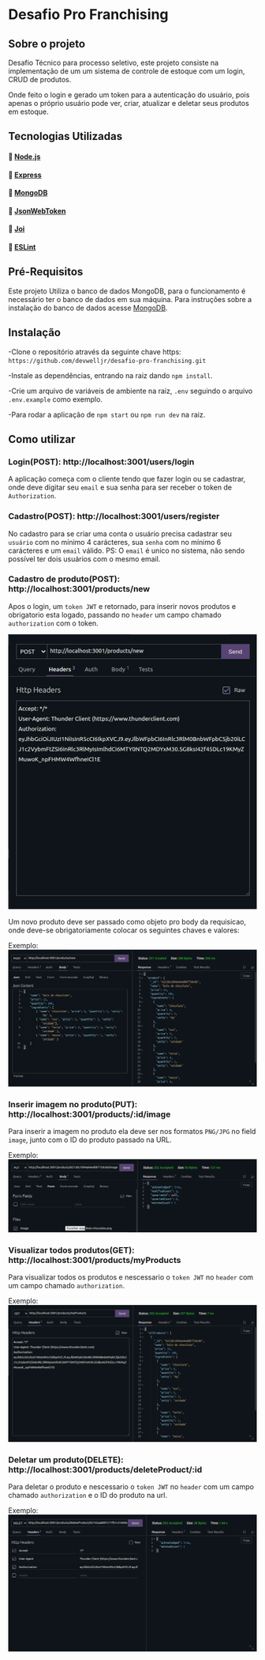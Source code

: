# Desafio Pro Franchising

## Sobre o projeto

Desafio Técnico para processo seletivo, este projeto consiste na implementação de um um sistema de controle de estoque com um login, CRUD de produtos.

Onde feito o login e gerado um token para a autenticação do usuário, pois apenas o próprio usuário pode ver, criar, atualizar e deletar seus produtos em estoque.

## Tecnologias Utilizadas

#### :link: [Node.js](https://nodejs.org/en/)
#### :link: [Express](https://expressjs.com/pt-br/)
#### :link: [MongoDB](https://docs.mongodb.com/)
#### :link: [JsonWebToken](https://jwt.io/introduction)
#### :link: [Joi](https://joi.dev/api/?v=17.5.0)
#### :link: [ESLint](https://eslint.org/)

## Pré-Requisitos

Este projeto Utiliza o banco de dados MongoDB, para o funcionamento é necessário ter o banco de dados em sua máquina. Para instruções sobre a instalação do banco de dados acesse [MongoDB](https://docs.mongodb.com/manual/installation/).

## Instalação

-Clone o repositório através da seguinte chave https: `https://github.com/devwelljr/desafio-pro-franchising.git`

-Instale as dependências, entrando na raiz dando `npm install`.

-Crie um arquivo de variáveis de ambiente na raiz, `.env` seguindo o arquivo `.env.example` como exemplo.

-Para rodar a aplicação de `npm start` ou `npm run dev` na raiz.

## Como utilizar

### Login(POST): http://localhost:3001/users/login

A aplicação começa com o cliente tendo que fazer login ou se cadastrar, onde deve digitar seu `email` e sua senha para ser receber o token de `Authorization`.

### Cadastro(POST): http://localhost:3001/users/register

No cadastro para se criar uma conta o usuário precisa cadastrar seu `usuário` com no mínimo 4 carácteres, sua `senha` com no mínimo 6 carácteres e um `email` válido.
PS: O `email` é unico no sistema, não sendo possível ter dois usuários com o mesmo email.

### Cadastro de produto(POST): http://localhost:3001/products/new

Apos o login, um `token JWT` e retornado, para inserir novos produtos e obrigatorio esta logado, passando no `header` um campo chamado `authorization` com o token.

![authorization](./src/images/authorization.png)

Um novo produto deve ser passado como objeto pro body da requisicao, onde deve-se obrigatoriamente colocar os seguintes chaves e valores:

Exemplo:
![newProduct](./src/images/newProduct.png)

### Inserir imagem no produto(PUT): http://localhost:3001/products/:id/image

Para inserir a imagem no produto ela deve ser nos formatos `PNG/JPG` no field `image`, junto com o ID do produto passado na URL.

Exemplo:
![imgProduct](./src/images/newImg.png)

### Visualizar todos produtos(GET): http://localhost:3001/products/myProducts

Para visualizar todos os produtos e nescessario o `token JWT` no `header` com um campo chamado `authorization`.

Exemplo:
![allProducts](./src/images/allProducts.png)

### Deletar um produto(DELETE): http://localhost:3001/products/deleteProduct/:id

Para deletar o produto e nescessario o `token JWT` no `header` com um campo chamado `authorization` e o ID do produto na url.

Exemplo:
![deleteProduct](./src/images/deleteProduct.png)
